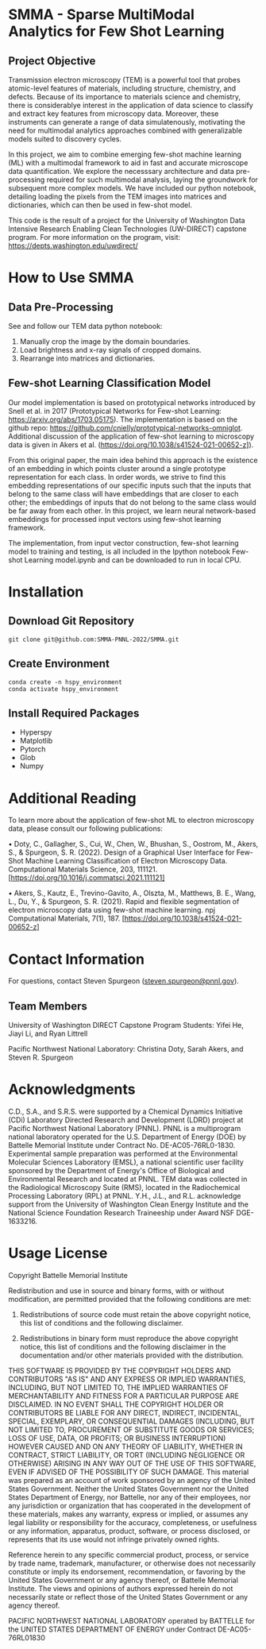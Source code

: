 SMMA - Sparse MultiModal Analytics for Few Shot Learning
=====


Project Objective
----
Transmission electron microscopy (TEM) is a powerful tool that probes atomic-level features of materials, including structure, chemistry, and defects. Because of its importance to materials science and chemistry, there is considerablye interest in the application of data science to classify and extract key features from microscopy data. Moreover, these instruments can generate a range of data simulatenously, motivating the need for multimodal analytics approaches combined with generalizable models suited to discovery cycles.

In this project, we aim to combine emerging few-shot machine learning (ML) with a multimodal framework to aid in fast and accurate microscope data quantification. We explore the necesssary architecture and data pre-processing required for such multimodal analysis, laying the groundwork for subsequent more complex models. We have included our python notebook, detailing loading the pixels from the TEM images into matrices and dictionaries, which can then be used in few-shot model.

This code is the result of a project for the University of Washington Data Intensive Research Enabling Clean Technologies (UW-DIRECT) capstone program. For more information on the program, visit: https://depts.washington.edu/uwdirect/

How to Use SMMA
====

Data Pre-Processing
----
See and follow our TEM data python notebook:

1. Manually crop the image by the domain boundaries.
2. Load brightness and x-ray signals of cropped domains.
3. Rearrange into matrices and dictionaries.

Few-shot Learning Classification Model
----

Our model implementation is based on prototypical networks introduced by Snell et al. in 2017 (Prototypical Networks for Few-shot Learning: https://arxiv.org/abs/1703.05175). The implementation is based on the github repo: https://github.com/cnielly/prototypical-networks-omniglot. Additional discussion of the application of few-shot learning to microscopy data is given in Akers et al. (https://doi.org/10.1038/s41524-021-00652-z]).

From this original paper, the main idea behind this approach is the existence of an embedding in which points cluster around a single prototype representation for each class. In order words, we strive to find this embedding representations of our specific inputs such that the inputs that belong to the same class will have embeddings that are closer to each other; the embeddings of inputs that do not belong to the same class would be far away from each other. In this project, we learn neural network-based embeddings for processed input vectors using few-shot learning framework. 

The implementation, from input vector construction, few-shot learning model to training and testing, is all included in the Ipython notebook Few-shot Learning model.ipynb and can be downloaded to run in local CPU.

Installation
====

Download Git Repository
----
```
git clone git@github.com:SMMA-PNNL-2022/SMMA.git
```

Create Environment
----
```
conda create -n hspy_environment
conda activate hspy_environment 
```

Install Required Packages
----
- Hyperspy
- Matplotlib 
- Pytorch 
- Glob 
- Numpy

Additional Reading
======

To learn more about the application of few-shot ML to electron microscopy data, please consult our following publications:

 • Doty, C., Gallagher, S., Cui, W., Chen, W., Bhushan, S., Oostrom, M., Akers, S., & Spurgeon, S. R. (2022). Design of a Graphical User Interface for Few-Shot Machine Learning Classification of Electron Microscopy Data. Computational Materials Science, 203, 111121. [https://doi.org/10.1016/j.commatsci.2021.111121]
 
 • Akers, S., Kautz, E., Trevino-Gavito, A., Olszta, M., Matthews, B. E., Wang, L., Du, Y., & Spurgeon, S. R. (2021). Rapid and flexible segmentation of electron microscopy data using few-shot machine learning. npj Computational Materials, 7(1), 187. [https://doi.org/10.1038/s41524-021-00652-z]

Contact Information
 ======================

 For questions, contact Steven Spurgeon (steven.spurgeon@pnnl.gov).

 Team Members
-------------

 University of Washington DIRECT Capstone Program Students: Yifei He, Jiayi Li, and Ryan Littrell

 Pacific Northwest National Laboratory: Christina Doty, Sarah Akers, and Steven R. Spurgeon

Acknowledgments
======================

C.D., S.A., and S.R.S. were supported by a Chemical Dynamics Initiative (CDi) Laboratory Directed Research and Development (LDRD) project at Pacific Northwest National Laboratory (PNNL). PNNL is a multiprogram national laboratory operated for the U.S. Department of Energy (DOE) by Battelle Memorial Institute under Contract No. DE-AC05-76RL0-1830. Experimental sample preparation was performed at the Environmental Molecular Sciences Laboratory (EMSL), a national scientific user facility sponsored by the Department of Energy's Office of Biological and Environmental Research and located at PNNL. TEM data was collected in the Radiological Microscopy Suite (RMS), located in the Radiochemical Processing Laboratory (RPL) at PNNL. Y.H., J.L., and R.L. acknowledge support from the University of Washington Clean Energy Institute and the National Science Foundation Research Traineeship under Award NSF DGE-1633216.

Usage License
======================
Copyright Battelle Memorial Institute

Redistribution and use in source and binary forms, with or without modification, are permitted provided that the following conditions are met:

1. Redistributions of source code must retain the above copyright notice, this list of conditions and the following disclaimer.

2. Redistributions in binary form must reproduce the above copyright notice, this list of conditions and the following disclaimer in the documentation and/or other materials provided with the distribution.

THIS SOFTWARE IS PROVIDED BY THE COPYRIGHT HOLDERS AND CONTRIBUTORS "AS IS" AND ANY EXPRESS OR IMPLIED WARRANTIES, INCLUDING, BUT NOT LIMITED TO, THE IMPLIED WARRANTIES OF MERCHANTABILITY AND FITNESS FOR A PARTICULAR PURPOSE ARE DISCLAIMED. IN NO EVENT SHALL THE COPYRIGHT HOLDER OR CONTRIBUTORS BE LIABLE FOR ANY DIRECT, INDIRECT, INCIDENTAL, SPECIAL, EXEMPLARY, OR CONSEQUENTIAL DAMAGES (INCLUDING, BUT NOT LIMITED TO, PROCUREMENT OF SUBSTITUTE GOODS OR SERVICES; LOSS OF USE, DATA, OR PROFITS; OR BUSINESS INTERRUPTION) HOWEVER CAUSED AND ON ANY THEORY OF LIABILITY, WHETHER IN CONTRACT, STRICT LIABILITY, OR TORT (INCLUDING NEGLIGENCE OR OTHERWISE) ARISING IN ANY WAY OUT OF THE USE OF THIS SOFTWARE, EVEN IF ADVISED OF THE POSSIBILITY OF SUCH DAMAGE. This material was prepared as an account of work sponsored by an agency of the United States Government. Neither the United States Government nor the United States Department of Energy, nor Battelle, nor any of their employees, nor any jurisdiction or organization that has cooperated in the development of these materials, makes any warranty, express or implied, or assumes any legal liability or responsibility for the accuracy, completeness, or usefulness or any information, apparatus, product, software, or process disclosed, or represents that its use would not infringe privately owned rights.

Reference herein to any specific commercial product, process, or service by trade name, trademark, manufacturer, or otherwise does not necessarily constitute or imply its endorsement, recommendation, or favoring by the United States Government or any agency thereof, or Battelle Memorial Institute. The views and opinions of authors expressed herein do not necessarily state or reflect those of the United States Government or any agency thereof.

PACIFIC NORTHWEST NATIONAL LABORATORY operated by BATTELLE for the UNITED STATES DEPARTMENT OF ENERGY under Contract DE-AC05-76RL01830
